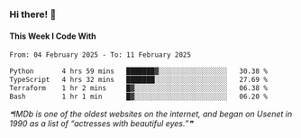 ### Hi there! 👋

#### This Week I Code With
<!--START_SECTION:waka-->

```txt
From: 04 February 2025 - To: 11 February 2025

Python       4 hrs 59 mins   ███████▓░░░░░░░░░░░░░░░░░   30.38 %
TypeScript   4 hrs 32 mins   ███████░░░░░░░░░░░░░░░░░░   27.69 %
Terraform    1 hr 2 mins     █▓░░░░░░░░░░░░░░░░░░░░░░░   06.38 %
Bash         1 hr 1 min      █▓░░░░░░░░░░░░░░░░░░░░░░░   06.20 %
```

<!--END_SECTION:waka-->

<!--STARTS_HERE_QUOTE_README-->
<i>❝IMDb is one of the oldest websites on the internet, and began on Usenet in 1990 as a list of “actresses with beautiful eyes.”❞</i>
<!--ENDS_HERE_QUOTE_README-->
